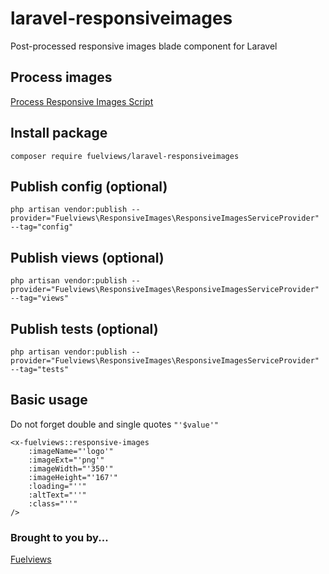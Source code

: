 # laravel-responsiveimages

Post-processed responsive images blade component for Laravel

## Process images

[Process Responsive Images Script](https://github.com/fuelviews/responsiveimages)

## Install package

```
composer require fuelviews/laravel-responsiveimages
```

## Publish config (optional)

```
php artisan vendor:publish --provider="Fuelviews\ResponsiveImages\ResponsiveImagesServiceProvider" --tag="config"
```

## Publish views (optional)

```
php artisan vendor:publish --provider="Fuelviews\ResponsiveImages\ResponsiveImagesServiceProvider" --tag="views"
```

## Publish tests (optional)

```
php artisan vendor:publish --provider="Fuelviews\ResponsiveImages\ResponsiveImagesServiceProvider" --tag="tests"
```

## Basic usage

Do not forget double and single quotes `"'$value'"`

```
<x-fuelviews::responsive-images
    :imageName="'logo'"
    :imageExt="'png'"
    :imageWidth="'350'"
    :imageHeight="'167'"
    :loading="''"
    :altText="''"
    :class="''"
/>
```

### Brought to you by...

[Fuelviews](https://feulviews.com)
